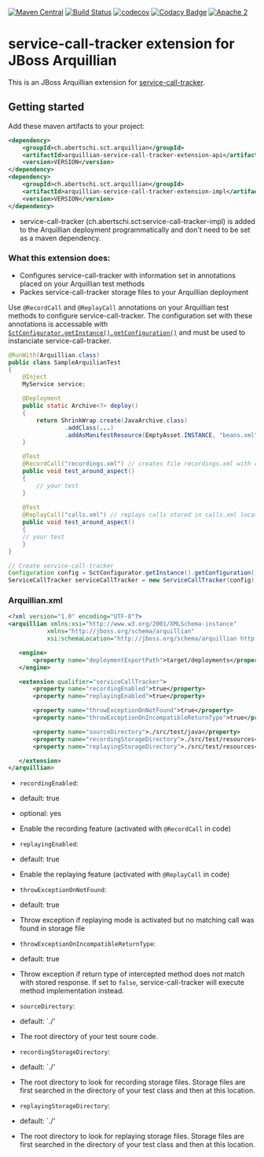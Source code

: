 [![Maven Central](https://maven-badges.herokuapp.com/maven-central/ch.abertschi.sct.arquillian/arquillian-service-call-tracker-extension-api/badge.svg?style=flat)](http://search.maven.org/#search%7Cga%7C1%7Cg%3A%22ch.abertschi.sct.arquillian%22)
[![Build Status](https://travis-ci.org/abertschi/arquillian-service-call-tracker-extension.svg?branch=master)](https://travis-ci.org/abertschi/arquillian-service-call-tracker-extension) 
[![codecov](https://codecov.io/gh/abertschi/service-call-tracker/branch/master/graph/badge.svg)](https://codecov.io/gh/abertschi/service-call-tracker)
[![Codacy Badge](https://api.codacy.com/project/badge/Grade/55aa01d9bb474105afbde7bec70a62c0)](https://www.codacy.com/app/abertschi/arquillian-service-call-tracker-extension?utm_source=github.com&amp;utm_medium=referral&amp;utm_content=abertschi/arquillian-service-call-tracker-extension&amp;utm_campaign=Badge_Grade)
[![Apache 2](http://img.shields.io/badge/license-APACHE2-blue.svg)](https://www.apache.org/licenses/LICENSE-2.0.html)

# service-call-tracker extension for JBoss Arquillian

This is an JBoss Arquillian extension for [service-call-tracker](https://github.com/abertschi/service-call-tracker).

## Getting started

Add these maven artifacts to your project:

```xml
<dependency>
	<groupId>ch.abertschi.sct.arquillian</groupId>
	<artifactId>arquillian-service-call-tracker-extension-api</artifactId>
	<version>VERSION</version>
</dependency>
<dependency>
	<groupId>ch.abertschi.sct.arquillian</groupId>
	<artifactId>arquillian-service-call-tracker-extension-impl</artifactId>
	<version>VERSION</version>
</dependency>
```
- service-call-tracker (ch.abertschi.sct:service-call-tracker-impl) is added to the Arquillian deployment programmatically and don't need to be set as a maven dependency.


### What this extension does:
- Configures service-call-tracker with information set in annotations placed on your Arquillian test methods
- Packes service-call-tracker storage files to your Arquillian deployment

Use `@RecordCall` and `@ReplayCall` annotations on your Arquillian test methods to configure service-call-tracker. 
The configuration set with these annotations is accessable with [`SctConfigurator.getInstance().getConfiguration()`](https://github.com/abertschi/service-call-tracker/blob/master/api/src/main/java/ch/abertschi/sct/api/SctConfigurator.java) and 
must be used to instanciate service-call-tracker.

```java
@RunWith(Arquillian.class)
public class SampleArquilianTest
{
    @Inject
    MyService service;

    @Deployment
    public static Archive<?> deploy()
    {
        return ShrinkWrap.create(JavaArchive.class)
                .addClass(...)
                .addAsManifestResource(EmptyAsset.INSTANCE, "beans.xml");
    }

    @Test
    @RecordCall("recordings.xml") // creates file recordings.xml with recorded calls
    public void test_around_aspect()
    {
       	// your test
    }
    
    @Test
    @ReplayCall("calls.xml") // replays calls stored in calls.xml located in current directory
    public void test_around_aspect()
    {
	// your test
    }
}
```

```java
// Create service-call-tracker
Configuration config = SctConfigurator.getInstance().getConfiguration(); // set by this Arquillian extension
ServiceCallTracker serviceCallTracker = new ServiceCallTracker(config);
```

### Arquillian.xml

```xml
<?xml version="1.0" encoding="UTF-8"?>
<arquillian xmlns:xsi="http://www.w3.org/2001/XMLSchema-instance"
           xmlns="http://jboss.org/schema/arquillian"
           xsi:schemaLocation="http://jboss.org/schema/arquillian http://jboss.org/schema/arquillian/arquillian_1_0.xsd">

   <engine>
       <property name="deploymentExportPath">target/deployments</property>
   </engine>

   <extension qualifier="serviceCallTracker">
       <property name="recordingEnabled">true</property>
       <property name="replayingEnabled">true</property>

       <property name="throwExceptionOnNotFound">true</property>
       <property name="throwExceptionOnIncompatibleReturnType">true</property>

       <property name="sourceDirectory">./src/test/java</property>
       <property name="recordingStorageDirectory">./src/test/resources</property>
       <property name="replayingStorageDirectory">./src/test/resources</property>

   </extension>
</arquillian>
```

- `recordingEnabled`:
 - default: true
 - optional: yes
 - Enable the recording feature (activated with `@RecordCall` in code)
 
- `replayingEnabled`:
 - default: true
 - Enable the replaying feature (activated with `@ReplayCall` in code)

- `throwExceptionOnNotFound`:
 - default: true
 - Throw exception if replaying mode is activated but no matching call was found in storage file
 
- `throwExceptionOnIncompatibleReturnType`:
 - default: true
 - Throw exception if return type of intercepted method does not match with stored response. If set to `false`, service-call-tracker will execute method implementation instead.
 
- `sourceDirectory`:
 - default: `./'
 - The root directory of your test soure code.

- `recordingStorageDirectory`:
 - default: `./'
 - The root directory to look for recording storage files. Storage files are first searched in the directory of your test class and then at this location.


- `replayingStorageDirectory`:
 - default: `./'
 - The root directory to look for replaying storage files. Storage files are first searched in the directory of your test class and then at this location.


 
 


 


